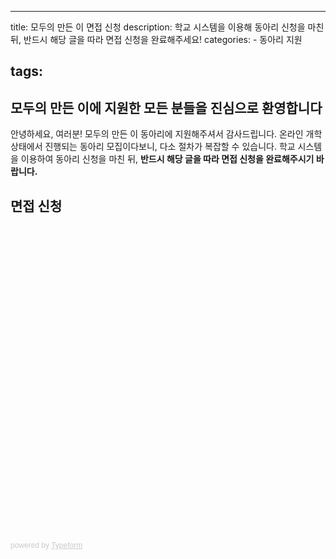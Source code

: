 ---

title: 모두의 만든 이 면접 신청 description: 학교 시스템을 이용해 동아리 신청을 마친 뒤, 반드시 해당 글을 따라 면접 신청을 완료해주세요! categories: - 동아리 지원

tags:
-----

모두의 만든 이에 지원한 모든 분들을 진심으로 환영합니다
-------------------------------------------------------

안녕하세요, 여러분! 모두의 만든 이 동아리에 지원해주셔서 감사드립니다. 온라인 개학 상태에서 진행되는 동아리 모집이다보니, 다소 절차가 복잡할 수 있습니다. 학교 시스템을 이용하여 동아리 신청을 마친 뒤, **반드시 해당 글을 따라 면접 신청을 완료해주시기 바랍니다.**

면접 신청
---------

<div class="typeform-widget" data-url="https://junyeollee.typeform.com/to/WoczAp" data-transparency="50" data-hide-headers=true data-hide-footer=true style="width: 100%; height: 500px;"></div> <script> (function() { var qs,js,q,s,d=document, gi=d.getElementById, ce=d.createElement, gt=d.getElementsByTagName, id="typef_orm", b="https://embed.typeform.com/"; if(!gi.call(d,id)) { js=ce.call(d,"script"); js.id=id; js.src=b+"embed.js"; q=gt.call(d,"script")[0]; q.parentNode.insertBefore(js,q) } })() </script> <div style="font-family: Sans-Serif;font-size: 12px;color: #999;opacity: 0.5; padding-top: 5px;"> powered by <a href="https://admin.typeform.com/signup?utm_campaign=WoczAp&utm_source=typeform.com-01DXX8JM1EJGGYREDXTFKSFKJ2-free&utm_medium=typeform&utm_content=typeform-embedded-poweredbytypeform&utm_term=EN" style="color: #999" target="_blank">Typeform</a> </div>
